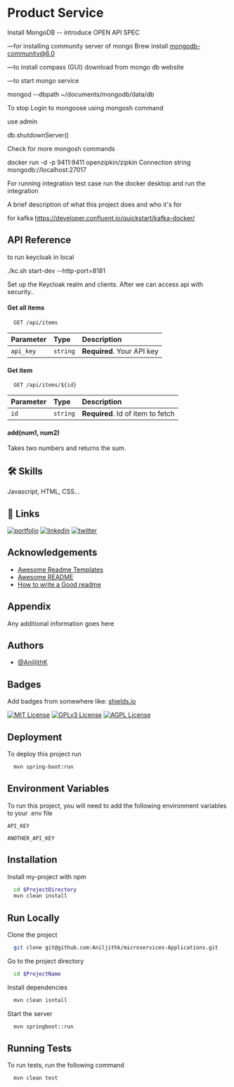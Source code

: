 # Product Service
Install MongoDB
-- introduce OPEN API SPEC

—for installing community server of mongo
Brew install mongodb-community@6.0

—to install compass (GUI) download from mongo db website

—to start mongo service

mongod --dbpath ~/documents/mongodb/data/db


To stop
Login to mongoose using mongosh command

use admin

db.shutdownServer()

Check for more mongosh commands

docker run -d -p 9411:9411 openzipkin/zipkin
Connection string
mongodb://localhost:27017

For running integration test case run the docker desktop and run the integration


A brief description of what this project does and who it's for



for kafka
https://developer.confluent.io/quickstart/kafka-docker/
## API Reference
to run keycloak in local

./kc.sh start-dev --http-port=8181

Set up the Keycloak realm and clients.
After we can access api with security..

#### Get all items

```http
  GET /api/items
```

| Parameter | Type     | Description                |
| :-------- | :------- | :------------------------- |
| `api_key` | `string` | **Required**. Your API key |

#### Get item

```http
  GET /api/items/${id}
```

| Parameter | Type     | Description                       |
| :-------- | :------- | :-------------------------------- |
| `id`      | `string` | **Required**. Id of item to fetch |

#### add(num1, num2)

Takes two numbers and returns the sum.

## 🛠 Skills

Javascript, HTML, CSS...

## 🔗 Links

[![portfolio](https://img.shields.io/badge/my_portfolio-000?style=for-the-badge&logo=ko-fi&logoColor=white)](https://katherineoelsner.com/)
[![linkedin](https://img.shields.io/badge/linkedin-0A66C2?style=for-the-badge&logo=linkedin&logoColor=white)](https://www.linkedin.com/)
[![twitter](https://img.shields.io/badge/twitter-1DA1F2?style=for-the-badge&logo=twitter&logoColor=white)](https://twitter.com/)

## Acknowledgements

- [Awesome Readme Templates](https://awesomeopensource.com/project/elangosundar/awesome-README-templates)
- [Awesome README](https://github.com/matiassingers/awesome-readme)
- [How to write a Good readme](https://bulldogjob.com/news/449-how-to-write-a-good-readme-for-your-github-project)

## Appendix

Any additional information goes here

## Authors

- [@AniljithK](https://www.github.com/Aniljithk)

## Badges

Add badges from somewhere like: [shields.io](https://shields.io/)

[![MIT License](https://img.shields.io/badge/License-MIT-green.svg)](https://choosealicense.com/licenses/mit/)
[![GPLv3 License](https://img.shields.io/badge/License-GPL%20v3-yellow.svg)](https://opensource.org/licenses/)
[![AGPL License](https://img.shields.io/badge/license-AGPL-blue.svg)](http://www.gnu.org/licenses/agpl-3.0)

## Deployment

To deploy this project run

```bash
  mvn spring-boot:run
```

## Environment Variables

To run this project, you will need to add the following environment variables to your .env file

`API_KEY`

`ANOTHER_API_KEY`
## Installation

Install my-project with npm

```bash
  cd $ProjectDirectory
  mvn clean install
```
## Run Locally

Clone the project

```bash
  git clone git@github.com:Aniljithk/microservices-Applications.git
```

Go to the project directory

```bash
  cd $ProjectName
```

Install dependencies

```bash
  mvn clean isntall
```

Start the server

```bash
  mvn springboot::run
```
## Running Tests

To run tests, run the following command

```bash
  mvn clean test
```